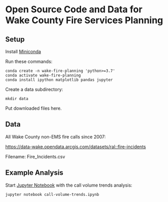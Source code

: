 Open Source Code and Data for Wake County Fire Services Planning
================================================================

Setup
-----

Install [Miniconda](https://repo.anaconda.com/)

Run these commands:
```
conda create -n wake-fire-planning 'python>=3.7'
conda activate wake-fire-planning
conda install ipython matplotlib pandas jupyter
```

Create a data subdirectory:
```
mkdir data
```

Put downloaded files here.

Data
----

All Wake County non-EMS fire calls since 2007:

https://data-wake.opendata.arcgis.com/datasets/ral::fire-incidents

Filename: Fire_Incidents.csv

Example Analysis
----------------

Start [Jupyter Notebook]() with the call volume trends analysis:

```
jupyter notebook call-volume-trends.ipynb
```
